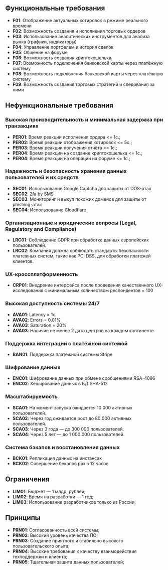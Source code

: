 ## Функциональные требования

- **F01**: Отображение актуальных котировок в режиме реального времени
- **F02**: Возможность создания и исполнения торговых ордеров
- **F03**: Использование аналитических инструментов для анализа рынка (графики, индикаторы)
- **F04**: Управление портфелем и история сделок
- **F05**: Общение на форуме
- **F06**: Возможность создания криптокошелька
- **F07**: Возможность подключения банковской карты через платёжную систему
- **F08**: Возможность подключения банковской карты через платёжную систему
- **F09**: Возможность создания торговых стратегий и следования за ними

## Нефункциональные требования

### Высокая производительность и минимальная задержка при транзакциях

- **PER01**: Время реакции исполнения ордера <= 1с.;
- **PER02**: Время реакции отображения котировок <= 5с.;
- **PER03**: Время реакции получения отчёта <= 1с.;
- **PER04**: Время реакции на создание криптокошелька <= 1с.;
- **PER04**: Время реакции на операции на форуме <= 1с.;

### Надежность и безопасность хранения данных пользователей и их средств

- **SEC01**: Использование Google Captcha для защиты от DOS-атак
- **SEC02**: 2fa by SMS
- **SEC03**: Мониторинг и выкуп похожих доменов для защиты от phishing-атак
- **SEC04**: Использование Cloudflare

### Организационные и юридические вопросы (Legal, Regulatory and Compliance)

- **LRC01**: Соблюдение GDPR при обработке данных европейских пользователей.
- **LRC02**: Компания должна соблюдать стандарты безопасности платежных систем, такие как PCI DSS, для обработки платежей клиентов.

### UX-кроссплатформенность

- **CRP01**: Внедрение интерфейса после проведения качественного UX-исследования с минимальным количеством респондентов = 100

### Высокая доступность системы 24/7

- **AVA01**: Latency = 1с.
- **AVA02**: Errors = 0.01%
- **AVA03**: Saturation = 20%
- **AVA03**: Наличие не менее 2 дата центров на каждом континенте

### Поддержка интеграции с платёжной системой

- **BAN01**: Поддержка платёжной системы Stripe

### Шифрование данных

- **ENC01**: Шифрование данных при обмене сообщениями RSA-4096
- **ENC02**: Хеширование данных в БД SHA-512

### Масштабируемость

- **SCA01**: На момент запуска ожидается 10 000 активных пользователей.
- **SCA02**: Через год ожидается рост до 80 000 активных пользователей.
- **SCA03**: Через 3 года — до 300 000 пользователей.
- **SCA04**: Через 5 лет — до 1 000 000 пользователей.

### Система бэкапов и восстановления данных

- **BCK01**: Репликация данных на инстансах
- **BCK02**: Совершение бекапов раз в 12 часов

## Ограничения

- **LIM01**: Бюджет — 1 млдр. рублей;
- **LIM02**: Время на разработки — 1 год;
- **LIM03**: Использование разработчиков только из России;

## Принципы

- **PRN01**: Согласованность всей системы;
- **PRN02**: Высокий уровень качества ПО;
- **PRN03**: Создание приятного и стабильно высокого пользовательского опыта;
- **PRN04**: Высокие требования к качеству взаимодействия техподдержки и клиента;
- **PRN05**: Тщательная защита данных пользователей;